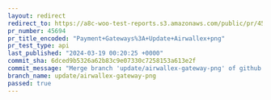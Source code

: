 ```yaml
---
layout: redirect
redirect_to: https://a8c-woo-test-reports.s3.amazonaws.com/public/pr/45694/api/index.html
pr_number: 45694
pr_title_encoded: "Payment+Gateways%3A+Update+Airwallex+png"
pr_test_type: api
last_published: "2024-03-19 00:20:25 +0000"
commit_sha: 6dced9b5326a62b83c9e07330c7258153a613e2f
commit_message: "Merge branch 'update/airwallex-gateway-png' of github.com:woocommerce…"
branch_name: update/airwallex-gateway-png
passed: true
---
```

